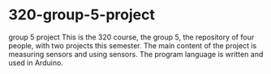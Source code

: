 # 320-group-5-project
group 5 project 
This is the 320 course, the group 5, the repository of four people, with two projects this semester. The main content of the project is measuring sensors and using sensors. The program language is written and used in Arduino.

